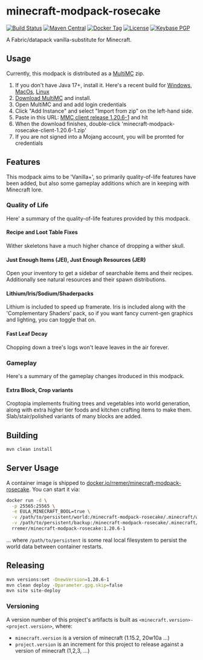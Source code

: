 # minecraft-modpack-rosecake

[![Build Status](https://img.shields.io/travis/rremer/minecraft-modpack-rosecake/master)](https://travis-ci.org/github/rremer/minecraft-modpack-rosecake)
[![Maven Central](https://img.shields.io/maven-central/v/com.github.rremer/minecraft-modpack-rosecake?versionPrefix=1.20.6-1)](https://search.maven.org/artifact/com.github.rremer/minecraft-modpack-rosecake-client/1.20.6-1/jar)
[![Docker Tag](https://img.shields.io/docker/v/rremer/minecraft-modpack-rosecake/1.20.6-1?label=docker)](https://hub.docker.com/repository/docker/rremer/minecraft-modpack-rosecake/general)
[![License](https://img.shields.io/github/license/rremer/minecraft-modpack-rosecake)](https://opensource.org/licenses/MIT)
[![Keybase PGP](https://img.shields.io/keybase/pgp/rremer)](https://keybase.io/rremer/pgp_keys.asc)

A Fabric/datapack vanilla-substitute for Minecraft.

## Usage

Currently, this modpack is distributed as a [MultiMC] zip.

1. If you don't have Java 17+, install it. Here's a recent build for [Windows](https://cdn.azul.com/zulu/bin/zulu17.32.13-ca-jdk17.0.2-win_x64.msi), [MacOs](https://www.azul.com/downloads/?version=java-17-lts&os=macos&architecture=x86-64-bit&package=jdk), [Linux](https://www.azul.com/downloads/?version=java-17-lts&os=linux&architecture=x86-64-bit&package=jdk)
2. [Download MultiMC] and install.
3. Open MultiMC and and add login credentials
4. Click "Add Instance" and select "Import from zip" on the left-hand side.
5. Paste in this URL: [MMC client release 1.20.6-1] and hit <Enter> 
6. When the download finishes, double-click 'minecraft-modpack-rosecake-client-1.20.6-1.zip'
7. If you are not signed into a Mojang account, you will be promted for credentials

## Features

This modpack aims to be 'Vanilla+', so primarily quality-of-life features have been added, but also some gameplay additions which are in keeping with Minecraft lore.

### Quality of Life

Here' a summary of the quality-of-life features provided by this modpack.

#### Recipe and Loot Table Fixes

Wither skeletons have a much higher chance of dropping a wither skull.

#### Just Enough Items (JEI), Just Enough Resources (JER)

Open your inventory to get a sidebar of searchable items and their recipes. Additionally see natural resources and their spawn distributions.

#### Lithium/Iris/Sodium/Shaderpacks

Lithium is included to speed up framerate. Iris is included along with the 'Complementary Shaders' pack, so if you want fancy current-gen graphics and lighting, you can toggle that on.

#### Fast Leaf Decay

Chopping down a tree's logs won't leave leaves in the air forever.

### Gameplay

Here's a summary of the gameplay changes itroduced in this modpack.

#### Extra Block, Crop variants

Croptopia implements fruiting trees and vegetables into world generation, along with extra higher tier foods and kitchen crafting items to make them. Slab/stair/polished variants of many blocks are added.


## Building

```sh
mvn clean install
```

## Server Usage

A container image is shipped to [docker.io/rremer/minecraft-modpack-rosecake]. You can start it via:
```sh
docker run -d \
  -p 25565:25565 \
  -e EULA_MINECRAFT_BOOL=true \
  -v /path/to/persistent/world:/minecraft-modpack-rosecake/.minecraft/world \
  -v /path/to/persistent/backup:/minecraft-modpack-rosecake/.minecraft/backup \
  rremer/minecraft-modpack-rosecake:1.20.6-1
```
... where ```/path/to/persistent``` is some real local filesystem to persist the world data between container restarts.


## Releasing

```sh
mvn versions:set -DnewVersion=1.20.6-1
mvn clean deploy -Dparameter.gpg.skip=false
mvn site site-deploy
```

### Versioning

A version number of this project's artifacts is built as ```<minecraft.version>-<project.version>```, where:
* ```minecraft.version``` is a version of minecraft (1.15.2, 20w10a ...)
* ```project.version``` is an increment for this project to release against a version of minecraft (1,2,3, ...)

[MultiMC]:https://multimc.org/
[Download MultiMC]:https://multimc.org/#Download
[MMC client release 1.20.6-1]:https://repo.maven.apache.org/maven2/com/github/rremer/minecraft-modpack-rosecake-client/1.20.6-1/minecraft-modpack-rosecake-client-1.20.6-1.zip
[docker.io/rremer/minecraft-modpack-rosecake]:https://hub.docker.com/r/rremer/minecraft-modpack-rosecake/tags
